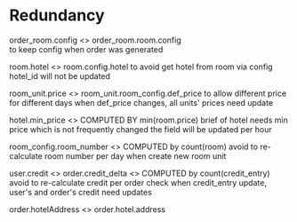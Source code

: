 # Redundancy

order_room.config <> order_room.room.config  
    to keep config when order was generated

room.hotel <> room.config.hotel
    to avoid get hotel from room via config
    hotel_id will not be updated

room_unit.price <> room_unit.room_config.def_price
    to allow different price for different days
    when def_price changes, all units' prices need update

hotel.min_price <> COMPUTED BY min(room.price)
    brief of hotel needs min price which is not frequently changed
    the field will be updated per hour

room_config.room_number <> COMPUTED by count(room)
    avoid to re-calculate room number per day when create new room unit

user.credit <> order.credit_delta <> COMPUTED by count(credit_entry)
    avoid to re-calculate credit per order check
    when credit_entry update, user's and order's credit need updates

order.hotelAddress <> order.hotel.address
